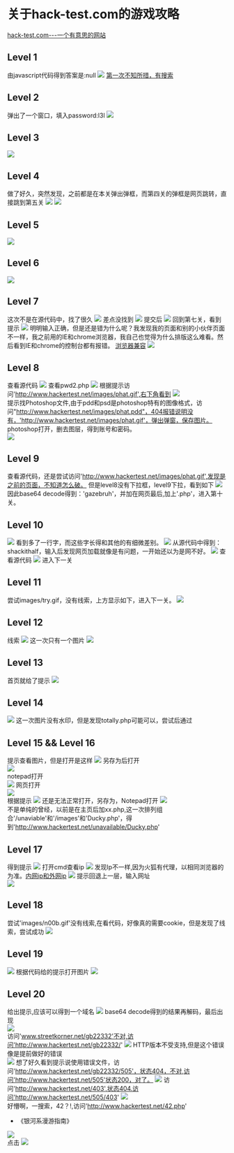 # 关于hack-test.com的游戏攻略
[hack-test.com---一个有意思的网站](http://www.hack-test.com/index.htm)
## Level 1
由javascript代码得到答案是:null
![](images/1.png)
[第一次不知所措，有搜索](https://www.cnblogs.com/tk091/archive/2012/09/26/2703593.html)
## Level 2
弹出了一个窗口，填入password:l3l
![](images/2.png)
## Level 3
![](images/3.png)
## Level 4
做了好久，突然发现，之前都是在本关弹出弹框，而第四关的弹框是网页跳转，直接跳到第五关
![](images/4-1.png)
![](images/4.png)
## Level 5
![](images/5.jpg)
## Level 6
![](images/6.png)
## Level 7
这次不是在源代码中，找了很久
![](images/7-1.png)
差点没找到
![](images/7-2.png)
提交后
![](images/7-3.png)
回到第七关，看到提示
![](images/8.png)
明明输入正确，但是还是错为什么呢？我发现我的页面和别的小伙伴页面不一样，我之前用的IE和chrome浏览器，我自己也觉得为什么排版这么难看。然后看到IE和chrome的控制台都有报错。
[浏览器兼容](https://blog.csdn.net/weixin_30672019/article/details/96213889)
![](images/7-4.png)
## Level 8
查看源代码
![](images/8-1.png)
查看pwd2.php
![](images/8-2.jpg)
根据提示访问'http://www.hackertest.net/images/phat.gif',右下角看到
![](images/8-3.png)  
提示找Photoshop文件,由于pdd和psd是photoshop特有的图像格式，访问"http://www.hackertest.net/images/phat.pdd"，404报错说明没有，'http://www.hackertest.net/images/phat.gif'，弹出弹窗，保存图片。
photoshop打开，删去图层，得到账号和密码。  
![](images/8-4.jpg)
## Level 9
查看源代码，还是尝试访问'http://www.hackertest.net/images/phat.gif',发现是之前的页面，不知道怎么破。
但是level8没有下拉框，level9下拉，看到如下
![](images/9-1.png)
因此base64 decode得到：'gazebruh'，并加在网页最后,加上'.php'，进入第十关。
## Level 10
![](images/10-2.jpg)
看到多了一行字，而这些字长得和其他的有细微差别。
![](images/10-1.png)
从源代码中得到：shackithalf，输入后发现网页加载就像是有问题，一开始还以为是网不好。
![](images/10-3.jpg)
查看源代码
![](images/10-4.png)
进入下一关
## Level 11
尝试images/try.gif，没有线索，上方显示如下，进入下一关。
![](images/11-1.png)
## Level 12
线索
![](images/12-1.png)
这一次只有一个图片
![](images/12-2.png)
## Level 13
首页就给了提示
![](images/13-1.png)
## Level 14
![](images/14-1.png)
这一次图片没有水印，但是发现totally.php可能可以，尝试后通过
## Level 15 && Level 16
提示查看图片，但是打开是这样
![](images/15-1.png)
另存为后打开  
![](images/15-2.png)  
notepad打开  
![](images/15-3.png)
网页打开  
![](images/15-4.png)  
根据提示
![](images/15-5.png)
还是无法正常打开，另存为，Notepad打开
![](images/15-6.png)  
不是单纯的曾经，以前是在主页后加xx.php,这一次排列组合'/unaviable'和'/images'和'Ducky.php'，得到'http://www.hackertest.net/unavailable/Ducky.php'
## Level 17
得到提示
![](images/17-1.png)
打开cmd查看ip
![](images/17-2.jpg)
发现Ip不一样,因为火狐有代理，以相同浏览器的为准。[内网ip和外网ip](https://blog.csdn.net/Alexwym/article/details/81772446)
![](images/17-3.png)
提示回退上一层，输入网址  
![](images/17-4.png)
## Level 18
尝试'images/n00b.gif'没有线索,在看代码，好像真的需要cookie，但是发现了线索，尝试成功
![](images/18-1.png)
## Level 19
![](images/19-1.png)
根据代码给的提示打开图片
![](images/19-2.png)
## Level 20
给出提示,应该可以得到一个域名
![](images/20-1.png)
base64 decode得到的结果再解码，最后出现  
![](images/20-2.png)  
访问'www.streetkorner.net/gb22332'不对,访问'http://www.hackertest.net/gb22332/'
![](images/20-3.png)
HTTP版本不受支持,但是这个错误像是提前做好的错误  
![](images/20-4.png)
想了好久看到提示说使用错误文件，访问'http://www.hackertest.net/gb22332/505'，状态404，不对,访问'http://www.hackertest.net/505'状态200，对了。
![](images/20-5.png)
访问'http://www.hackertest.net/403',状态404.访问'http://www.hackertest.net/505/403'
![](images/20-6.png)  
好懵啊，一搜索，42？!,访问'http://www.hackertest.net/42.php' 
* 《银河系漫游指南》  
 
![](images/20-7.png)  
点击
![](images/20-8.png)